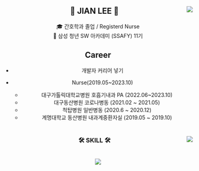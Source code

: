 <div align="center">
  
  <img align="right" src="http://mazassumnida.wtf/api/v2/generate_badge?boj=jwm0307"/>
  
## 👋 JIAN LEE 👋  

  🎓 간호학과 졸업 / Registerd Nurse  
  🔎 삼성 청년 SW 아카데미 (SSAFY) 11기
  
## Career
- 개발자 커리어 넣기
- Nurse(2019.05~2023.10)
  - 대구가톨릭대학교병원 호흡기내과 PA (2022.06~2023.10)
  - 대구동산병원 코로나병동 (2021.02 ~ 2021.05)
  - 척탑병원 일반병동 (2020.6 ~ 2020.12)
  - 계명대학교 동산병원 내과계중환자실 (2019.05 ~ 2019.10)

  <br>
 
</div>


<div align="center">
  
  <img align="right" src="https://github-readme-stats.vercel.app/api/top-langs/?username=jeongum&layout=compact&hide=javascript,css,scss&theme=dracula&langs_count=8"/>
  
  ### 🛠 SKILL 🛠
 
<br>
<img src="https://img.shields.io/badge/Python-3776AB?style=flat-square&logo=Python&logoColor=white"/> 
  <br>
 
</div>
